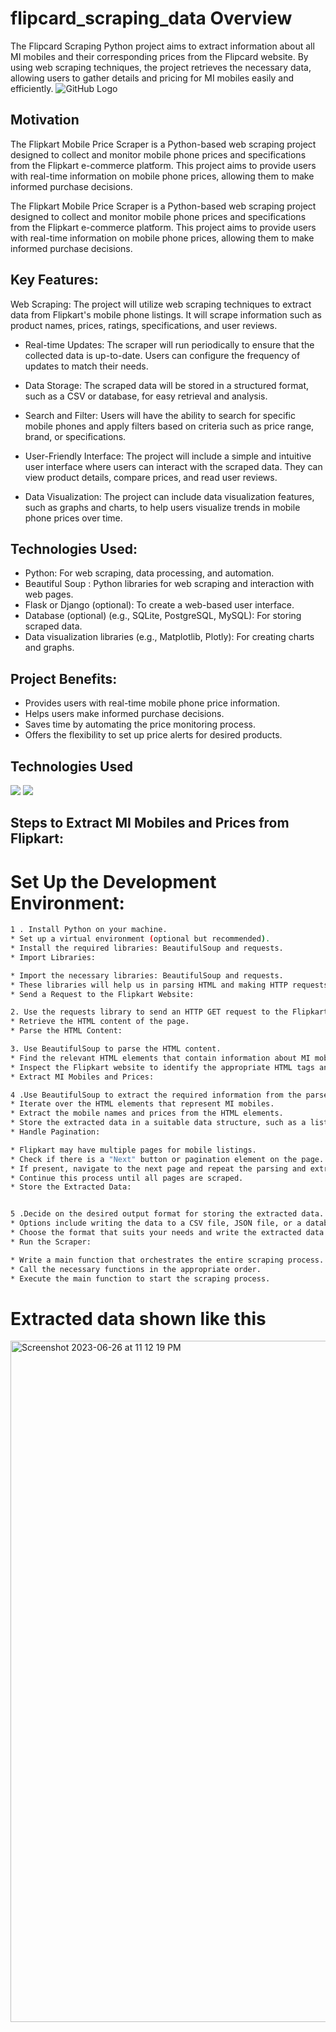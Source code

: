 # flipcard_scraping_data Overview
The Flipcard Scraping Python project aims to extract information about all MI mobiles and their corresponding prices from the Flipcard website. By using web scraping techniques, the project retrieves the necessary data, allowing users to gather details and pricing for MI mobiles easily and efficiently.
![GitHub Logo]([https://example.com/path/to/your/image.svg](https://encrypted-tbn0.gstatic.com/images?q=tbn:ANd9GcSfIN04EmbyLeXfBreFFnkKUBNy74aT0-DPdg&usqp=CAU))



## Motivation

The Flipkart Mobile Price Scraper is a Python-based web scraping project designed to collect and monitor mobile phone prices and specifications from the Flipkart e-commerce platform. This project aims to provide users with real-time information on mobile phone prices, allowing them to make informed purchase decisions.

The Flipkart Mobile Price Scraper is a Python-based web scraping project designed to collect and monitor mobile phone prices and specifications from the Flipkart e-commerce platform. This project aims to provide users with real-time information on mobile phone prices, allowing them to make informed purchase decisions.

## Key Features:

Web Scraping: The project will utilize web scraping techniques to extract data from Flipkart's mobile phone listings. It will scrape information such as product names, prices, ratings, specifications, and user reviews.

* Real-time Updates: The scraper will run periodically to ensure that the collected data is up-to-date. Users can configure the frequency of updates to match their needs.

* Data Storage: The scraped data will be stored in a structured format, such as a CSV or database, for easy retrieval and analysis.

* Search and Filter: Users will have the ability to search for specific mobile phones and apply filters based on criteria such as price range, brand, or specifications.

* User-Friendly Interface: The project will include a simple and intuitive user interface where users can interact with the scraped data. They can view product details, compare prices, and read user reviews.

* Data Visualization: The project can include data visualization features, such as graphs and charts, to help users visualize trends in mobile phone prices over time.

## Technologies Used:

* Python: For web scraping, data processing, and automation.
* Beautiful Soup : Python libraries for web scraping and interaction with web pages.
* Flask or Django (optional): To create a web-based user interface.
* Database (optional) (e.g., SQLite, PostgreSQL, MySQL): For storing scraped data.
* Data visualization libraries (e.g., Matplotlib, Plotly): For creating charts and graphs.

## Project Benefits:

* Provides users with real-time mobile phone price information.
* Helps users make informed purchase decisions.
* Saves time by automating the price monitoring process.
* Offers the flexibility to set up price alerts for desired products.

## Technologies Used

![](https://forthebadge.com/images/badges/made-with-python.svg)
![](https://encrypted-tbn0.gstatic.com/images?q=tbn:ANd9GcQXl-hv-ulSEUSVMjKdP2xCfCL_5JMY4AG-Uw&usqp=CAU)


## Steps to Extract MI Mobiles and Prices from Flipkart:



# Set Up the Development Environment:

```bash
1 . Install Python on your machine.
* Set up a virtual environment (optional but recommended).
* Install the required libraries: BeautifulSoup and requests.
* Import Libraries:

* Import the necessary libraries: BeautifulSoup and requests.
* These libraries will help us in parsing HTML and making HTTP requests.
* Send a Request to the Flipkart Website:

2. Use the requests library to send an HTTP GET request to the Flipkart mobile section.
* Retrieve the HTML content of the page.
* Parse the HTML Content:

3. Use BeautifulSoup to parse the HTML content.
* Find the relevant HTML elements that contain information about MI mobiles and their prices.
* Inspect the Flipkart website to identify the appropriate HTML tags and class names for the mobiles and prices.
* Extract MI Mobiles and Prices:

4 .Use BeautifulSoup to extract the required information from the parsed HTML.
* Iterate over the HTML elements that represent MI mobiles.
* Extract the mobile names and prices from the HTML elements.
* Store the extracted data in a suitable data structure, such as a list or dictionary.
* Handle Pagination:

* Flipkart may have multiple pages for mobile listings.
* Check if there is a "Next" button or pagination element on the page.
* If present, navigate to the next page and repeat the parsing and extraction process.
* Continue this process until all pages are scraped.
* Store the Extracted Data:


5 .Decide on the desired output format for storing the extracted data.
* Options include writing the data to a CSV file, JSON file, or a database.
* Choose the format that suits your needs and write the extracted data accordingly.
* Run the Scraper:

* Write a main function that orchestrates the entire scraping process.
* Call the necessary functions in the appropriate order.
* Execute the main function to start the scraping process.

```

# Extracted data shown like this 
<img width="1090" alt="Screenshot 2023-06-26 at 11 12 19 PM" src="https://github.com/Shraddhatripathi23/flipcard_scraping_data/assets/50836422/e699860a-e724-42d9-9a97-836a56101fd0">






